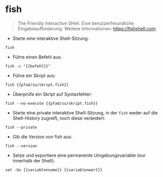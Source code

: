 # fish

> The Friendly Interactive SHell.
> Eine benutzerfreundliche Eingabeaufforderung.
> Weitere Informationen: <https://fishshell.com>.

- Starte eine interaktive Shell-Sitzung:

`fish`

- Führe einen Befehl aus:

`fish -c "{{befehl}}"`

- Führe ein Skript aus:

`fish {{pfad/zu/skript.fish}}`

- Überprüfe ein Skript auf Syntaxfehler:

`fish --no-execute {{pfad/zu/skript.fish}}`

- Starte eine private interaktive Shell-Sitzung, in der `fish` weder auf die Shell-History zugreift, noch diese verändert:

`fish --private`

- Gib die Version von fish aus:

`fish --version`

- Setze und exportiere eine permanente Umgebungsvariable (nur innerhalb der Shell):

`set -Ux {{variablenname}} {{variablenwert}}`
